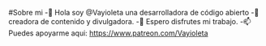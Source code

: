 #Sobre mi
-👋 Hola soy @Vayioleta una desarrolladora de código abierto
-🌱 creadora de contenido y divulgadora. 
-💞️ Espero disfrutes mi trabajo. 
-📫 Puedes apoyarme aqui: https://www.patreon.com/Vayioleta

<!---
Vayioleta/Vayioleta is a ✨ special ✨ repository because its `README.md` (this file) appears on your GitHub profile.
You can click the Preview link to take a look at your changes.
--->
